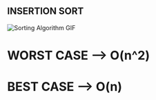 ## INSERTION SORT

![Sorting Algorithm GIF](https://upload.wikimedia.org/wikipedia/commons/9/9c/Insertion-sort-example.gif)

# WORST CASE --> O(n^2)

# BEST CASE --> O(n)
